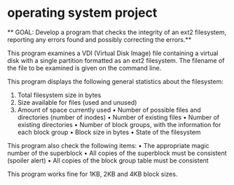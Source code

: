 # operating system project

** GOAL: Develop a program that checks the integrity of an ext2 filesystem, 
reporting any errors found and possibly correcting the errors.**

This program examines a VDI (Virtual Disk Image) file containing a virtual disk with a single 
partition formatted as an ext2 filesystem. The filename of the file to be examined is given on 
the command line.
      
This program displays the following general statistics about the filesystem:
1. Total filesystem size in bytes
2. Size available for files (used and unused)
3. Amount of space currently used
• Number of possible files and directories (number of inodes)
• Number of existing files
• Number of existing directories
• Number of block groups, with the information for each block group
• Block size in bytes
• State of the filesystem

This program also check the following items:
• The appropriate magic number of the superblock
• All copies of the superblock must be consistent (spoiler alert)
• All copies of the block group table must be consistent

This program works fine for 1KB, 2KB and 4KB block sizes.
